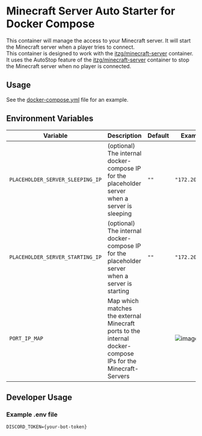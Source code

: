 # Minecraft Server Auto Starter for Docker Compose

This container will manage the access to your Minecraft server. It will start the Minecraft server when a player tries to connect.  
This container is designed to work with the [itzg/minecraft-server](https://hub.docker.com/r/itzg/minecraft-server) container.  
It uses the AutoStop feature of the [itzg/minecraft-server](https://hub.docker.com/r/itzg/minecraft-server) container to stop the Minecraft server when no player is connected.

## Usage

See the [docker-compose.yml](https://github.com/DerTyp7/docker_minecraft_server_auto_starter/blob/main/docker-compose.yml) file for an example.

## Environment Variables

| Variable                         | Description                                                                                                 | Default | Example                                                                                                                        |
| -------------------------------- | ----------------------------------------------------------------------------------------------------------- | ------- | ------------------------------------------------------------------------------------------------------------------------------ |
| `PLACEHOLDER_SERVER_SLEEPING_IP` | (optional) The internal docker-compose IP for the placeholder server when a server is sleeping              | `""`    | `"172.20.0.3"`                                                                                                                 |
| `PLACEHOLDER_SERVER_STARTING_IP` | (optional) The internal docker-compose IP for the placeholder server when a server is starting              | `""`    | `"172.20.0.4"`                                                                                                                 |
| `PORT_IP_MAP`                    | Map which matches the external Minecraft ports to the internal docker-compose IPs for the Minecraft-Servers |         | ![image](https://github.com/DerTyp7/docker_minecraft_server_auto_starter/assets/76851529/4319a42c-7fc4-4be6-8e9d-710475dfde9a) |

## Developer Usage

### Example .env file

```env
DISCORD_TOKEN={your-bot-token}
```
